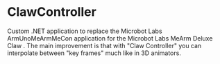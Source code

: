 # ClawController
Custom .NET application to replace the Microbot Labs ArmUnoMeArmMeCon application for the Microbot Labs MeArm Deluxe Claw . The main improvement is that with "Claw Controller" you can interpolate between "key frames" much like in 3D animators. 
